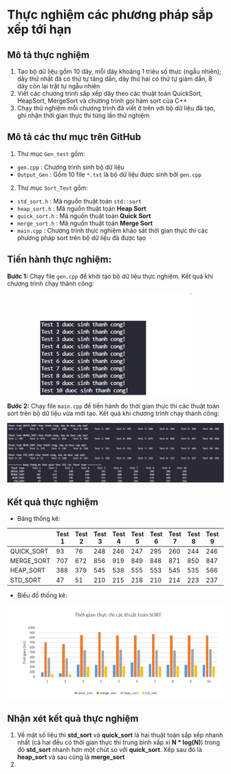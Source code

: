 # Thực nghiệm các phương pháp sắp xếp tới hạn
## Mô tả thực nghiệm
1. Tạo bộ dữ liệu gồm 10 dãy, mỗi dãy khoảng 1 triệu số thực (ngẫu nhiên); dãy thứ nhất đã có thứ tự tăng dần, dãy thứ hai có thứ tự giảm dần, 8 dãy còn lại trật tự ngẫu nhiên
2. Viết các chương trình sắp xếp dãy theo các thuật toán QuickSort, HeapSort, MergeSort và chương trình gọi hàm sort của C++
3. Chạy thử nghiệm mỗi chương trình đã viết ở trên với bộ dữ liệu đã tạo, ghi nhận thời gian thực thi từng lần thử nghiệm
## Mô tả các thư mục trên GitHub
1. Thư mục `Gen_test` gồm:
* `gen.cpp`   : Chương trình sinh bộ dữ liệu
* `Output_Gen` : Gồm 10 file `*.txt` là bộ dữ liệu được sinh bởi `gen.cpp`
2. Thư mục `Sort_Test` gồm:
* `std_sort.h` : Mã nguồn thuật toán `std::sort`
* `heap_sort.h` : Mã nguồn thuật toán **Heap Sort**
* `quick_sort.h` : Mã nguồn thuật toán **Quick Sort**
* `merge_sort.h` : Mã nguồn thuật toán **Merge Sort**
* `main.cpp` : Chương trình thực nghiệm khảo sát thời gian thực thi các phương pháp sort trên bộ dữ liệu đã được tạo 
## Tiến hành thực nghiệm:
**Bước 1:** Chạy file `gen.cpp` để khởi tạo bộ dữ liệu thực nghiệm. Kết quả khi chương trình chạy thành công:

<div align="center"> 
    <img src="Image/gen.PNG">
</div>

**Bước 2:** Chạy file `main.cpp` để tiến hành đo thời gian thực thi các thuật toán sort trên bộ dữ liệu vừa mới tạo. Kết quả khi chương trình chạy thành công:

<div align="center"> 
    <img src="Image/main.PNG">
</div>

## Kết quả thực nghiệm
* Bảng thống kê:

|             |   Test 1   |   Test 2   |   Test 3   |   Test 4   |   Test 5   |   Test 6   |   Test 7   |   Test 8   |   Test 9   |   Test 10   |
|-------------|------------|------------|------------|------------|------------|------------|------------|------------|------------|-------------|
|  QUICK_SORT |     93     |     76     |    248     |    246     |    247     |    295     |    260     |    244     |    246     |     244     | 
|  MERGE_SORT |    707     |    672     |    856     |    919     |    849     |    848     |    871     |    850     |    847     |     850     |  
|  HEAP_SORT  |    388     |    379     |    545     |    538     |    555     |    553     |    545     |    535     |    566     |     563     |
|  STD_SORT   |     47     |     51     |    210     |    215     |    218     |    210     |    214     |    223     |    237     |     216     |

* Biểu đồ thống kê:

<div align="center"> 
    <img src="Image/result.PNG">
</div>

## Nhận xét kết quả thực nghiệm
1. Về mặt số liệu thì **std_sort** và **quick_sort** là hai thuật toán sắp xếp nhanh nhất (cả hai đều có thời gian thực thi trung bình xấp xỉ **N * log(N)**) trong đó **std_sort** nhanh hơn một chút so với **quick_sort**. Xếp sau đó là **heap_sort** và sau cùng là **merge_sort**
2.   
